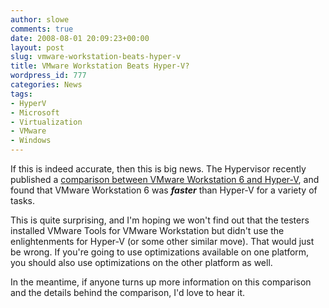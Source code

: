 ```yaml
---
author: slowe
comments: true
date: 2008-08-01 20:09:23+00:00
layout: post
slug: vmware-workstation-beats-hyper-v
title: VMware Workstation Beats Hyper-V?
wordpress_id: 777
categories: News
tags:
- HyperV
- Microsoft
- Virtualization
- VMware
- Windows
---
```


If this is indeed accurate, then this is big news. The Hypervisor recently published a [comparison between VMware Workstation 6 and Hyper-V](http://www.thehypervisor.com/?p=57), and found that VMware Workstation 6 was _**faster**_ than Hyper-V for a variety of tasks.

This is quite surprising, and I'm hoping we won't find out that the testers installed VMware Tools for VMware Workstation but didn't use the enlightenments for Hyper-V (or some other similar move). That would just be wrong. If you're going to use optimizations available on one platform, you should also use optimizations on the other platform as well.

In the meantime, if anyone turns up more information on this comparison and the details behind the comparison, I'd love to hear it.
